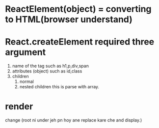 # ReactElement(object) = converting to HTML(browser understand)


# React.createElement required three argument
1. name of the tag  such as h1,p,div,span
2. attributes (object) such as id,class 
3. children  
    1) normal
    2) nested children this is parse with array.


# render
change (root ni under jeh pn hoy ane replace kare che and display.)